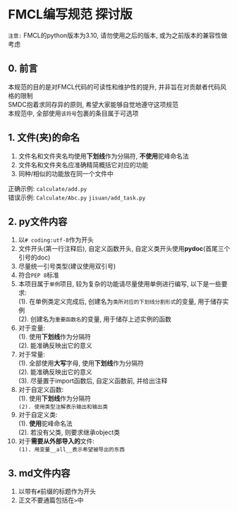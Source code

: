 # FMCL编写规范 探讨版

`注意:` FMCL的python版本为3.10, 请勿使用之后的版本, 或为之前版本的兼容性做考虑

## 0. 前言

本规范的目的是对FMCL代码的可读性和维护性的提升, 并非旨在对贡献者代码风格的限制  
SMDC抱着求同存异的原则, 希望大家能够自觉地遵守这项规范  
本规范中, 全部使用`该符号`包裹的条目属于可选项

## 1. 文件(夹)的命名

1. 文件名和文件夹名均使用**下划线**作为分隔符, **不使用**驼峰命名法
2. 文件名和文件夹名应准确精简概括它对应的功能
3. 同种/相似的功能放在同一个文件中

正确示例: `calculate/add.py`  
错误示例: `Calculate/Abc.py` `jisuan/add_task.py`

## 2. py文件内容

1. 以`# coding:utf-8`作为开头
2. 文件开头(第一行注释后), 自定义函数开头, 自定义类开头使用**pydoc**(首尾三个引号的doc)
3. 尽量统一引号类型(建议使用双引号)
4. 符合`PEP 8`标准
5. 本项目属于`单例`项目, 较为复杂的功能请尽量使用单例进行编写, 以下是一些要求:  
   (1). 在单例类定义完成后, 创建名为`类所对应的下划线分割形式`的变量, 用于储存实例  
   (2). 创建名为`重要函数名`的变量, 用于储存上述实例的函数
6. 对于变量:  
   (1). 使用**下划线**作为分隔符  
   (2). 能准确反映出它的意义
7. 对于常量:  
   (1). 全部使用**大写**字母, 使用**下划线**作为分隔符  
   (2). 能准确反映出它的意义  
   (3). 尽量置于import函数后, 自定义函数前, 并给出注释
8. 对于自定义函数:  
   (1). 使用**下划线**作为分隔符  
   `(2). 使用类型注解表示输出和输出类`
9. 对于自定义类:  
   (1). **使用**驼峰命名法  
   (2). 若没有父类, 则要求继承object类
10. 对于**需要从外部导入的**文件:  
    `(1). 用变量__all__表示希望被导出的东西`

## 3. md文件内容

1. 以带有`#`前缀的标题作为开头
2. 正文不要通篇包括在`>`中